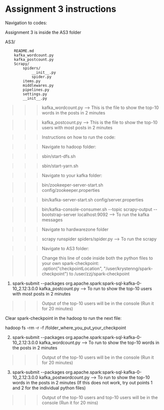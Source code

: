 # Assignment 3 instructions

Navigation to codes:

Assignment 3 is inside the AS3 folder

AS3/

		README.md
		kafka_wordcount.py   
		kafka_postcount.py
		Scrapy/
			spiders/
				__init__.py
				spider.py
			items.py
			middlewares.py
			pipelines.py
			settings.py
			__init__.py
			
>>> kafka_wordcount.py --> This is the file to show the top-10 words in the posts in 2 minutes

>>> kafka_postcount.py --> This is the file to show the top-10 users with most posts in 2 minutes

>>> Instructions on how to run the code:

>>> Navigate to hadoop folder:

>>> sbin/start-dfs.sh

>>> sbin/start-yarn.sh

>>> Navigate to your kafka folder:

>>> bin/zookeeper-server-start.sh config/zookeeper.properties

>>> bin/kafka-server-start.sh config/server.properties

>>> bin/kafka-console-consumer.sh --topic scrapy-output --bootstrap-server localhost:9092 --> To run the kafka messages 

>>> Navigate to hardwarezone folder

>>> scrapy runspider spiders/spider.py --> To run the scrapy

>>> Navigate to AS3 folder:

>>> Change this line of code inside both the python files to your own spark-checkpoint: .option("checkpointLocation", "/user/krystenng/spark-checkpoint") to /user/zzj/spark-checkpoint

1. spark-submit --packages org.apache.spark:spark-sql-kafka-0-10_2.12:3.0.0 kafka_postcount.py --> To run to show the top-10 users with most posts in 2 minutes

>>> Output of the top-10 users will be in the console (Run it for 20 minutes)

Clear spark-checkpoint in the hadoop to run the next file:

hadoop fs -rm -r -f /folder_where_you_put_your_checkpoint  

2. spark-submit --packages org.apache.spark:spark-sql-kafka-0-10_2.12:3.0.0 kafka_wordcount.py --> To run to show the top-10 words in the posts in 2 minutes

>>> Output of the top-10 users will be in the console (Run it for 20 minutes)

3. spark-submit --packages org.apache.spark:spark-sql-kafka-0-10_2.12:3.0.0 kafka_postwordcount.py --> To run to show the top-10 words in the posts in 2 minutes (If this does not work, try out points 1 and 2 for the individual python files)

>>> Output of the top-10 users and top-10 users will be in the console (Run it for 20 mins)






